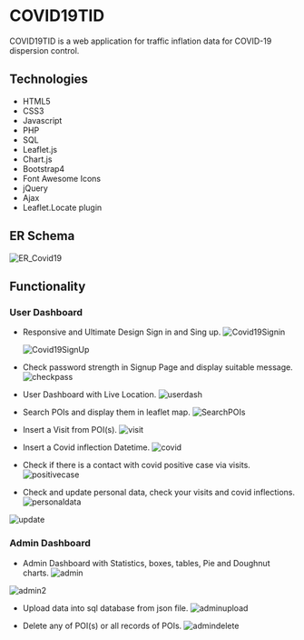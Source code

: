 # COVID19TID
COVID19TID is a web application for traffic inflation data for COVID-19 dispersion control.

## Technologies
  * HTML5
  * CSS3
  * Javascript
  * PHP
  * SQL
  * Leaflet.js
  * Chart.js
  * Bootstrap4
  * Font Awesome Icons
  * jQuery
  * Ajax
  * Leaflet.Locate plugin


  ## ER Schema

  ![ER_Covid19](https://user-images.githubusercontent.com/51766689/154168244-abcef93c-2292-4078-a546-4dc4928a1a66.PNG)


 ## Functionality

  ### User Dashboard

 * Responsive and Ultimate Design Sign in and Sing up.
   ![Covid19Signin](https://user-images.githubusercontent.com/51766689/152643723-e19f00a7-f889-4538-b09f-b5aa7e4be511.PNG)
   
   ![Covid19SignUp](https://user-images.githubusercontent.com/51766689/152643721-87e6c470-4085-4d2d-ab6a-4ba18c62cd52.PNG)

 * Check password strength in Signup Page and display suitable message.
   ![checkpass](https://user-images.githubusercontent.com/51766689/152643724-a68b033a-558e-4cff-9c4c-93ca90b91e20.PNG)

 * User Dashboard with Live Location.
   ![userdash](https://user-images.githubusercontent.com/51766689/154168024-5ffb369e-e76c-4465-b9c4-f095aa486cb6.PNG)
  
 * Search POIs and display them in leaflet map.
   ![SearchPOIs](https://user-images.githubusercontent.com/51766689/154168016-e094709d-fc04-432f-baa2-cc7bf5ef80a7.PNG)

 * Insert a Visit from POI(s).
   ![visit](https://user-images.githubusercontent.com/51766689/154168031-e907f1c8-f756-4ce9-be7c-9640948387fc.PNG)

 * Insert a Covid inflection Datetime.
  ![covid](https://user-images.githubusercontent.com/51766689/154168045-18ec0734-63d3-48d3-a412-637d7097d6e0.PNG)

 * Check if there is a contact with covid positive case via visits.
  ![positivecase](https://user-images.githubusercontent.com/51766689/154168011-968692a2-43a4-4b3e-b27b-6e96d00a28b0.PNG)

 * Check and update personal data, check your visits and covid inflections.
  ![personaldata](https://user-images.githubusercontent.com/51766689/154168235-eed35aaa-d3ea-4f3c-b2d5-ea172579002d.PNG)

  ![update](https://user-images.githubusercontent.com/51766689/154168020-ed1fb940-c619-4e69-859b-70246d43a48f.PNG)


  ### Admin Dashboard

  * Admin Dashboard with Statistics, boxes, tables, Pie and Doughnut charts.
   ![admin](https://user-images.githubusercontent.com/51766689/154168035-2bd016b0-f8f4-4ee5-ad29-554c3d009342.PNG)
   
   ![admin2](https://user-images.githubusercontent.com/51766689/154169800-37859932-c160-489e-a15e-e011e51a6a9f.PNG)

 * Upload data into sql database from json file.
   ![adminupload](https://user-images.githubusercontent.com/51766689/154168042-25e6716e-7280-4045-bc77-64abea9ce448.PNG)

 * Delete any of POI(s) or all records of POIs.
   ![admindelete](https://user-images.githubusercontent.com/51766689/154168039-adbaeceb-1d4f-464d-b346-9858847ace1a.PNG)

